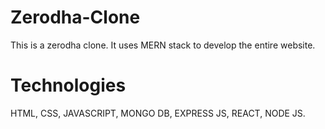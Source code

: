 # Zerodha-Clone   
This is a zerodha clone. It uses MERN stack to develop the entire website.

# Technologies
HTML,
CSS,
JAVASCRIPT,
MONGO DB,
EXPRESS JS,
REACT,
NODE JS.
